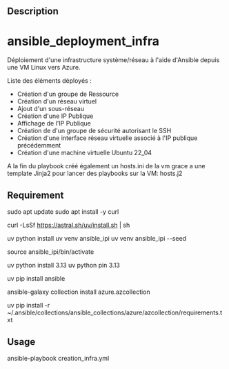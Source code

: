 ## Description

# ansible_deployment_infra

Déploiement d'une infrastructure système/réseau à l'aide d'Ansible depuis une VM Linux vers Azure.

Liste des éléments déployés :
  - Création d'un groupe de Ressource
  - Création d'un réseau virtuel
  - Ajout d'un sous-réseau
  - Création d'une IP Publique
  - Affichage de l'IP Publique
  - Création de d'un groupe de sécurité autorisant le SSH
  - Création d'une interface réseau virtuelle associé à l'IP publique précédemment
  - Création d'une machine virtuelle Ubuntu 22_04

A la fin du playbook créé également un hosts.ini de la vm grace a une template Jinja2 pour lancer des playbooks sur la VM: 
hosts.j2

## Requirement

sudo apt update
sudo apt install -y curl

curl -LsSf https://astral.sh/uv/install.sh | sh

uv python install
uv venv ansible_ipi
uv venv ansible_ipi --seed

source ansible_ipi/bin/activate

uv python install 3.13
uv python pin 3.13

uv pip install ansible

ansible-galaxy collection install azure.azcollection

uv pip install -r ~/.ansible/collections/ansible_collections/azure/azcollection/requirements.txt


## Usage

ansible-playbook creation_infra.yml
